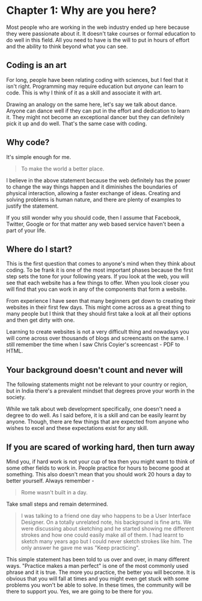 # Chapter 1: Why are you here?

Most people who are working in the web industry ended up here because they were passionate about it. It doesn't take courses or formal education to do well in this field. All you need to have is the will to put in hours of effort and the ability to think beyond what you can see.

## Coding is an art

For long, people have been relating coding with sciences, but I feel that it isn't right. Programming may require education but _anyone_ can learn to code. This is why I think of it as a skill and associate it with art.

Drawing an analogy on the same here, let's say we talk about dance. Anyone can dance well if they can put in the effort and dedication to learn it. They might not become an exceptional dancer but they can definitely pick it up and do well. That's the same case with coding.

## Why code?

It's simple enough for me.

> To make the world a better place.

I believe in the above statement because the web definitely has the power to change the way things happen and it diminishes the boundaries of physical interaction, allowing a faster exchange of ideas. Creating and solving problems is human nature, and there are plenty of examples to justify the statement.

If you still wonder why you should code, then I assume that Facebook, Twitter, Google or for that matter any web based service haven't been a part of your life.

## Where do I start?

This is the first question that comes to anyone's mind when they think about coding. To be frank it is one of the most important phases because the first step sets the tone for your following years. If you look at the web, you will see that each website has a few things to offer. When you look closer you will find that you can work in any of the components that form a website.

From experience I have seen that many beginners get down to creating their websites in their first few days. This might come across as a great thing to many people but I think that they should first take a look at all their options and then get dirty with one.

Learning to create websites is not a very difficult thing and nowadays you will come across over thousands of blogs and screencasts on the same. I still remember the time when I saw Chris Coyier's screencast - PDF to HTML.

## Your background doesn't count and never will

The following statements might not be relevant to your country or region, but in India there's a prevalent mindset that degrees prove your worth in the society.

While we talk about web development specifically, one doesn't need a degree to do well. As I said before, it is a skill and can be easily learnt by anyone. Though, there are few things that are expected from anyone who wishes to excel and these expectations exist for any skill.

## If you are scared of working hard, then turn away

Mind you, if hard work is not your cup of tea then you might want to think of some other fields to work in. People practice for hours to become good at something. This also doesn't mean that you should work 20 hours a day to better yourself. Always remember -

> Rome wasn't built in a day.

Take small steps and remain determined.

> I was talking to a friend one day who happens to be a User Interface Designer. On a totally unrelated note, his background is fine arts. We were discussing about sketching and he started showing me different strokes and how one could easily make all of them. I had learnt to sketch many years ago but I could never sketch strokes like him. The only answer he gave me was "Keep practicing".

This simple statement has been told to us over and over, in many different ways. "Practice makes a man perfect" is one of the most commonly used phrase and it is true. The more you practice, the better you will become. It is obvious that you will fall at times and you might even get stuck with some problems you won't be able to solve. In these times, the community will be there to support you. Yes, we are going to be there for you.
